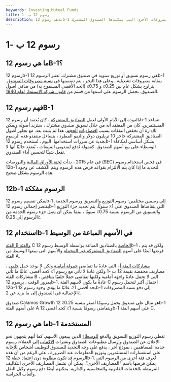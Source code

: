 ```yaml
---
keywords: Investing,Mutual Funds
title: رسوم 12 ب -1
description: تذهب رسوم 12b-1 لدفع تكاليف التسويق والتوزيع والمصروفات الأخرى التي يتكبدها الصندوق المشترك.
---
```


# رسوم 12 ب -1
## ما هي رسوم 12B-1؟

رسوم 12b-1 هي رسوم تسويق أو توزيع سنوية في صندوق مشترك. تعتبر الرسوم 12b-1 بمثابة مصروفات تشغيلية ، وعلى هذا النحو ، يتم تضمينها في [نسبة مصروفات الصندوق](/expenseratio). يتراوح بشكل عام بين 0.25٪ و 0.75٪ (الحد الأقصى المسموح به) من صافي أصول الصندوق. تحصل الرسوم على اسمها من قسم من [قانون شركة الاستثمار لعام 1940](/investmentcompanyact).

## فهم رسوم 12B-1

بالعودة إلى الأيام الأولى لعمل [الصناديق المشتركة](/mutualfund) ، كان يُعتقد أن رسوم 12b-1 تساعد المستثمرين. كان من المعتقد أنه من خلال تسويق صندوق مشترك ، ستزيد أصوله ويمكن للإدارة أن تخفض النفقات بسبب [اقتصاديات](/economiesofscale) [الحجم](/economiesofscale). هذا لم يثبت بعد. مع تجاوز أصول الصناديق المشتركة حاجز 10 تريليون دولار والنمو المطرد ، يتساءل منتقدو هذه الرسوم بجدية عن مبررات استخدامها. اليوم ، تُستخدم رسوم 12b-1 بشكل أساسي لمكافأة الوسطاء على بيع أسهم الصندوق. كعمولة تُدفع لمندوبي المبيعات ، يُعتقد حاليًا أنها لا تفعل شيئًا لتحسين أداء الصندوق.

في عام 2015 ، بدأت [لجنة الأوراق المالية](/sec) والبورصات (SEC) في فحص استخدام رسوم 12b-1 لتحديد ما إذا كان يتم الالتزام بقواعد فرض هذه الرسوم ويتم الكشف عن وجود هذه الرسوم بشكل صحيح.

## 12b-1 الرسوم مفككة

يمكن تقسيم رسوم 12b-1 إلى رسمين مختلفين: رسوم التوزيع والتسويق ورسوم الخدمة. يقتصر إجمالي رسوم 12b-1 التي يتقاضاها الصندوق على 1٪ سنويًا. يتم تحديد جزء التوزيع والتسويق من الرسوم بنسبة 0.75٪ سنويًا ، بينما يمكن أن يصل جزء رسوم الخدمة من الرسوم إلى 0.25٪.

## استخدام 12b-1 في الأسهم المباعة من الوسيط

[الفئة B والفئة](/classbshares) C [الخاصة](/cshare) بالصناديق المباعة بواسطة الوسيط رسوم 12b-1 ، ولكن قد يتم فرضها أيضًا على أسهم [الصناديق المشتركة غير المحملة](/no-loadfund) والأسهم التي يبيعها الوسيط من الفئة A.

[مشاركات الفئة أ](/classashares) ، التي عادةً ما تتقاضى [حمولة أمامية](/front-endload) ولكن لا يوجد حمل [خلفي](/back-end-load) ، مصاريف مخفضة بقيمة 12 ب -1 ولكن عادةً لا تأتي مع رسوم 1٪ كحد أقصى. غالبًا ما تأتي مشاركات الفئة B ، التي لا تحمل عادةً واجهة أمامية ولكنها تتقاضى حملاً خلفيًا يتناقص بمرور الوقت ، برسوم 12b-1. عادةً ما يكون لأسهم الفئة C احتمال أكبر لتحمل رسوم 12b-1 بحد أقصى 1٪. غالبًا ما يؤدي وجود رسوم 12b-1 إلى دفع نسبة المصروفات الإجمالية في الصندوق إلى ما يزيد عن 2٪.

صندوق Calamos Growth هو مثال على صندوق يحمل رسومًا أصغر بنسبة 0.25٪ 12b-1 على أسهم الفئة A ويتقاضى رسومًا بنسبة 1٪ كحد أقصى 12b-1 على أسهم الفئة C.

## ما هي رسوم 12b-1 المستخدمة

تغطي رسوم التوزيع التسويق والدفع [للوسطاء](/broker) الذين يبيعون الأسهم. كما أنهم يتجهون نحو الإعلان عن الصندوق وإرسال مطبوعات الصندوق ونشرات [الاكتتاب](/prospectus) إلى العملاء. رسوم خدمة المساهمين ، نموذج آخر ، يدفع على وجه التحديد للصندوق لتوظيف أشخاص للإجابة على استفسارات المستثمرين وتوزيع المعلومات عند الضرورة ، على الرغم من أن هذه الرسوم قد تكون مطلوبة دون اعتماد خطة 12b-1. تُعرف فئة أخرى من الرسوم التي يمكن فرضها باسم "المصاريف الأخرى". يمكن أن تشمل المصاريف الأخرى التكاليف المرتبطة بالخدمات القانونية والمحاسبية والإدارية. يمكنهم أيضًا دفع رسوم وكيل النقل وأتعاب الحراسة.

